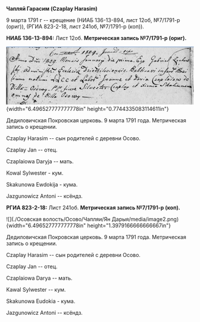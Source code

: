 **Чапляй Гарасим (Czaplay Harasim)**

9 марта 1791 г -- крещение (НИАБ 136-13-894, лист 12об, №7/1791-р
(ориг)), (РГИА 823-2-18, лист 241об, №7/1791-р (коп)).

**НИАБ 136-13-894:** Лист 12об. **Метрическая запись №7/1791-р (ориг).**

![](./media/5f3931777fe122b2ca82c57313095ec0bd2711cd.png){width="6.496527777777778in"
height="0.7744335083114611in"}

Дедиловичская Покровская церковь. 9 марта 1791 года. Метрическая запись
о крещении.

Czaplay Harasim -- сын родителей с деревни Осово.

Czaplay Jan -- отец.

Czaplaiowa Daryja -- мать.

Kowal Sylwester - кум.

Skakunowa Ewdokija - кума.

Jazgunowicz Antoni -- ксёндз.

**РГИА 823-2-18:** Лист 241об. **Метрическая запись №7/1791-р (коп).**

![](./Осовская волость/Осово/Чапляи/Ян Дарыя/media/image2.png){width="6.496527777777778in"
height="1.3979166666666667in"}

Дедиловичская Покровская церковь. 9 марта 1791 года. Метрическая запись
о крещении.

Czaplay Harasim -- сын родителей с деревни Осово.

Czaplay Jan -- отец.

Czaplaiowa Darya -- мать.

Kawal Sylwester -- кум.

Skakunowa Eudokia - кума.

Jazgunowicz Antoni -- ксёндз.
